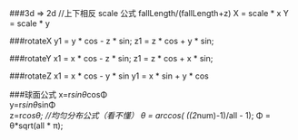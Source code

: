 ###3d => 2d //上下相反
scale 公式 fallLength/(fallLength+z)
X = scale * x
Y = scale * y

###rotateX
y1 = y * cos - z * sin;
z1 = z * cos + y * sin;

###rotateY
x1 = x * cos - z * sin;
z1 = z * cos + x * sin;

###rotateZ
x1 = x * cos - y * sin
y1 = x * sin + y * cos

###球面公式
x=r*sinθ*cosΦ  
y=r*sinθ*sinΦ   
z=r*cosθ;
//均匀分布公式（看不懂）
θ = arccos( ((2*num)-1)/all - 1);
Φ = θ*sqrt(all * π);